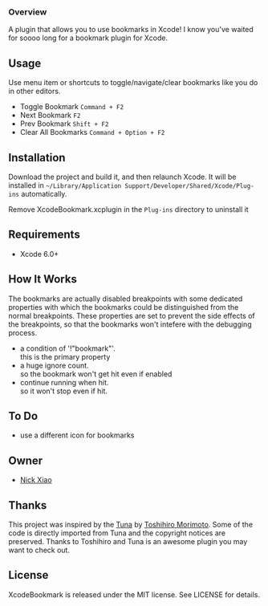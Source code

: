 ### Overview

A plugin that allows you to use bookmarks in Xcode! 
I know you've waited for soooo long for a bookmark plugin for Xcode.


## Usage

Use menu item or shortcuts to toggle/navigate/clear bookmarks like you do in other editors.

* Toggle Bookmark `Command + F2`
* Next Bookmark `F2`
* Prev Bookmark `Shift + F2`
* Clear All Bookmarks `Command + Option + F2`

## Installation
Download the project and build it, and then relaunch Xcode.
It will be installed in `~/Library/Application Support/Developer/Shared/Xcode/Plug-ins` automatically.

Remove XcodeBookmark.xcplugin in the `Plug-ins` directory to uninstall it

## Requirements

* Xcode 6.0+ 

## How It Works

The bookmarks are actually disabled breakpoints with some dedicated properties with which the bookmarks could be distinguished from the normal breakpoints. These properties are set to prevent the side effects of the breakpoints, so that the bookmarks won't intefere with the debugging process. 

* a condition of '!"bookmark"'.  
this is the primary property 
* a huge ignore count.  
so the bookmark won't get hit even if enabled
* continue running when hit.  
    so it won't stop even if hit.

## To Do
* use a different icon for bookmarks


## Owner

- [Nick Xiao](http://github.com/nicoster)


## Thanks

This project was inspired by the [Tuna](https://github.com/dealforest/Tuna) by [Toshihiro Morimoto](http://github.com/dealforest). Some of the code is directly imported from Tuna and the copyright notices are preserved. Thanks to Toshihiro and Tuna is an awesome plugin you may want to check out.

## License

XcodeBookmark is released under the MIT license. See LICENSE for details.
